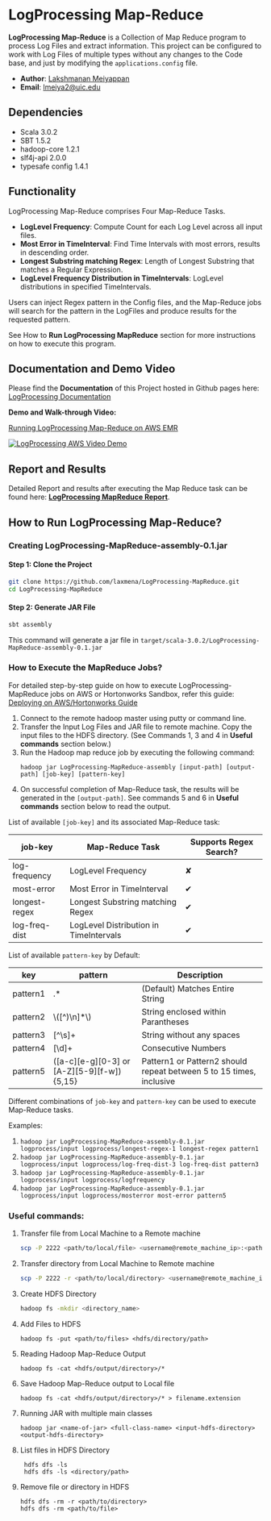 # LogProcessing Map-Reduce
__LogProcessing Map-Reduce__ is a Collection of Map Reduce program to process Log Files and 
extract information. This project can be configured to work with Log Files of multiple 
types without any changes to the Code base, and just by modifying the `applications.config`
file.

- __Author__: [Lakshmanan Meiyappan](https://laxmena.com)
- __Email__: [lmeiya2@uic.edu](mailto:lmeiya2@uic.edu)

## Dependencies

- Scala 3.0.2
- SBT 1.5.2
- hadoop-core 1.2.1
- slf4j-api 2.0.0
- typesafe config 1.4.1


## Functionality

LogProcessing Map-Reduce comprises Four Map-Reduce Tasks.

- __LogLevel Frequency__: Compute Count for each Log Level across all input files.
- __Most Error in TimeInterval__: Find Time Intervals with most errors, results in descending order.
- __Longest Substring matching Regex__: Length of Longest Substring that matches a Regular Expression.
- __LogLevel Frequency Distribution in TimeIntervals__: LogLevel distributions in specified TimeIntervals.

Users can inject Regex pattern in the Config files, and the Map-Reduce jobs will search for the pattern in the LogFiles 
and produce results for the requested pattern.

See How to __Run LogProcessing MapReduce__ section for more instructions on how to execute this program.

## Documentation and Demo Video

Please find the __Documentation__ of this Project hosted in Github pages here: [LogProcessing Documentation](https://laxmena.github.io/LogProcessing-MapReduce/)

__Demo and Walk-through Video:__

[Running LogProcessing Map-Reduce on AWS EMR](https://youtu.be/et5_2hc6MWo)

[![LogProcessing AWS Video Demo](https://img.youtube.com/vi/et5_2hc6MWo/0.jpg)](https://youtu.be/et5_2hc6MWo)


## Report and Results

Detailed Report and results after executing the Map Reduce task can be found here: __[LogProcessing MapReduce Report](./report/README.md)__.

## How to Run LogProcessing Map-Reduce?

### Creating LogProcessing-MapReduce-assembly-0.1.jar
#### Step 1: Clone the Project
```bash
git clone https://github.com/laxmena/LogProcessing-MapReduce.git
cd LogProcessing-MapReduce
```

#### Step 2: Generate JAR File
```bash
sbt assembly
```
This command will generate a jar file in `target/scala-3.0.2/LogProcessing-MapReduce-assembly-0.1.jar`

### How to Execute the MapReduce Jobs?

For detailed step-by-step guide on how to execute LogProcessing-MapReduce jobs on AWS or Hortonworks Sandbox, refer this guide: [Deploying on AWS/Hortonworks Guide](./report/AWS_Hortonworks_Guide.md)

1. Connect to the remote hadoop master using putty or command line.
2. Transfer the Input Log Files and JAR file to remote machine. Copy the input files to the HDFS directory. (See Commands 1, 3 and 4 in __Useful commands__ section below.)
3. Run the Hadoop map reduce job by executing the following command:
    ```shell
    hadoop jar LogProcessing-MapReduce-assembly [input-path] [output-path] [job-key] [pattern-key]
    ```
4. On successful completion of Map-Reduce task, the results will be generated in the `[output-path]`. See commands 5 and 6 in __Useful commands__ section below to read the output.

List of available `[job-key]` and its associated Map-Reduce task:

| job-key | Map-Reduce Task | Supports Regex Search? |
|---------|-----------------|-------------------------------|
| log-frequency | LogLevel Frequency | &#x2718; |
| most-error | Most Error in TimeInterval | &#x2714; |
| longest-regex | Longest Substring matching Regex | &#x2714; |
| log-freq-dist | LogLevel Distribution in TimeIntervals | &#x2714; |

List of available `pattern-key` by Default:

|  key  | pattern | Description |
|-------|---------|-------------|
| pattern1 | .* | (Default) Matches Entire String |
| pattern2 | \\([^)\\n]*\\) | String enclosed within Parantheses |
| pattern3 | [^\\s]+ | String without any spaces |
| pattern4 | [\\d]+ | Consecutive Numbers |
| pattern5 | ([a-c][e-g][0-3] or [A-Z][5-9][f-w]){5,15} | Pattern1 or Pattern2 should repeat between 5 to 15 times, inclusive |

Different combinations of `job-key` and `pattern-key` can be used to execute Map-Reduce tasks.

Examples:
1. `hadoop jar LogProcessing-MapReduce-assembly-0.1.jar logprocess/input logprocess/longest-regex-1 longest-regex pattern1`
2. `hadoop jar LogProcessing-MapReduce-assembly-0.1.jar logprocess/input logprocess/log-freq-dist-3 log-freq-dist pattern3`
3. `hadoop jar LogProcessing-MapReduce-assembly-0.1.jar logprocess/input logprocess/logfrequency`
4. `hadoop jar LogProcessing-MapReduce-assembly-0.1.jar logprocess/input logprocess/mosterror most-error pattern5`

### Useful commands:

1. Transfer file from Local Machine to a Remote machine
    ```sh  
    scp -P 2222 <path/to/local/file> <username@remote_machine_ip>:<path/to/save/files>
    ```
2. Transfer directory from Local Machine to Remote machine
    ```sh  
    scp -P 2222 -r <path/to/local/directory> <username@remote_machine_ip>:<path/to/save/files>
    ```
3. Create HDFS Directory
    ```sh
    hadoop fs -mkdir <directory_name>
    ```
4. Add Files to HDFS
    ```shell
    hadoop fs -put <path/to/files> <hdfs/directory/path> 
    ```
5. Reading Hadoop Map-Reduce Output
    ```shell
    hadoop fs -cat <hdfs/output/directory>/*
    ```
6. Save Hadoop Map-Reduce output to Local file
   ```shell
   hadoop fs -cat <hdfs/output/directory>/* > filename.extension
   ```
7. Running JAR with multiple main classes
   ```shell
   hadoop jar <name-of-jar> <full-class-name> <input-hdfs-directory> <output-hdfs-directory> 
   ```
8. List files in HDFS Directory
   ```shell
    hdfs dfs -ls
    hdfs dfs -ls <directory/path>
   ```
9. Remove file or directory in HDFS
   ```shell
   hdfs dfs -rm -r <path/to/directory>
   hdfs dfs -rm <path/to/file>
   ```
